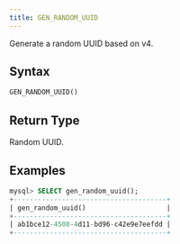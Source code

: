 ```yaml
---
title: GEN_RANDOM_UUID
---
```


Generate a random UUID based on v4.

## Syntax

```sql
GEN_RANDOM_UUID()
```

## Return Type

Random UUID.

## Examples

```sql
mysql> SELECT gen_random_uuid();
+--------------------------------------+
| gen_random_uuid()                    |
+--------------------------------------+
| ab1bce12-4508-4d11-bd96-c42e9e7eefdd |
+--------------------------------------+
```
